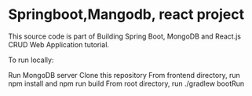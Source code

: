 # Springboot,Mangodb, react project 
This source code is part of Building Spring Boot, MongoDB and React.js CRUD Web Application tutorial.

To run locally:

Run MongoDB server
Clone this repository
From frontend directory, run npm install and npm run build
From root directory, run ./gradlew bootRun

